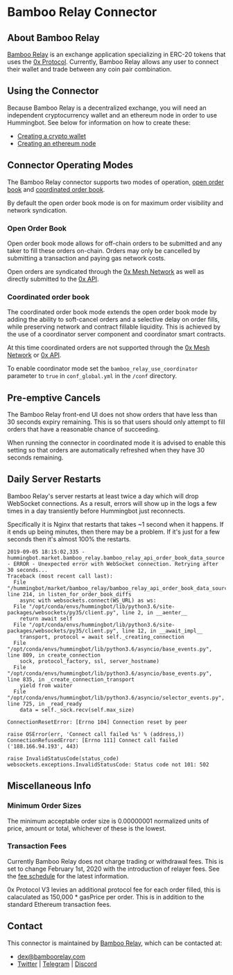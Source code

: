 # Bamboo Relay Connector

## About Bamboo Relay

[Bamboo Relay](https://bamboorelay.com/) is an exchange application specializing in ERC-20 tokens that uses the [0x Protocol](https://0x.org/).
 Currently, Bamboo Relay allows any user to connect their wallet and trade between any coin pair combination.

## Using the Connector

Because Bamboo Relay is a decentralized exchange, you will need an independent cryptocurrency wallet and an ethereum node in order to use Hummingbot. See below for information on how to create these:

* [Creating a crypto wallet](/advanced/wallet)
* [Creating an ethereum node](/advanced/node)

## Connector Operating Modes

The Bamboo Relay connector supports two modes of operation, [open order book](https://0x.org/wiki#Open-Orderbook) and [coordinated order book](https://github.com/0xProject/0x-protocol-specification/blob/master/v2/coordinator-specification.md).

By default the open order book mode is on for maximum order visibility and network syndication.

### Open Order Book

Open order book mode allows for off-chain orders to be submitted and any taker to fill these orders on-chain.
Orders may only be cancelled by submitting a transaction and paying gas network costs.

Open orders are syndicated through the [0x Mesh Network](https://0x-org.gitbook.io/mesh/) as well as directly submitted to the [0x API](https://0x.org/docs/api).

### Coordinated order book 

The coordinated order book mode extends the open order book mode by adding the ability to soft-cancel orders and a selective delay on order fills, while preserving network and contract fillable liquidity.
This is achieved by the use of a coordinator server component and coordinator smart contracts.

At this time coordinated orders are not supported through the [0x Mesh Network](https://0x-org.gitbook.io/mesh/) or [0x API](https://0x.org/docs/api).

To enable coordinator mode set the `bamboo_relay_use_coordinator` parameter to `true` in `conf_global.yml` in the `/conf` directory.

## Pre-emptive Cancels

The Bamboo Relay front-end UI does not show orders that have less than 30 seconds expiry remaining. This is so that users should only attempt to fill orders that have a reasonable chance of succeeding.

When running the connector in coordinated mode it is advised to enable this setting so that orders are automatically refreshed when they have 30 seconds remaining.

## Daily Server Restarts

Bamboo Relay's server restarts at least twice a day which will drop WebSocket connections. As a result, errors will show up in the logs a few times in a day transiently before Hummingbot just reconnects.

Specifically it is Nginx that restarts that takes ~1 second when it happens. If it ends up being minutes, then there may be a problem. If it's just for a few seconds then it's almost 100% the restarts.

```
2019-09-05 18:15:02,335 - hummingbot.market.bamboo_relay.bamboo_relay_api_order_book_data_source - ERROR - Unexpected error with WebSocket connection. Retrying after 30 seconds...
Traceback (most recent call last):
  File "/hummingbot/market/bamboo_relay/bamboo_relay_api_order_book_data_source.py", line 214, in listen_for_order_book_diffs
    async with websockets.connect(WS_URL) as ws:
  File "/opt/conda/envs/hummingbot/lib/python3.6/site-packages/websockets/py35/client.py", line 2, in __aenter__
    return await self
  File "/opt/conda/envs/hummingbot/lib/python3.6/site-packages/websockets/py35/client.py", line 12, in __await_impl__
    transport, protocol = await self._creating_connection
  File "/opt/conda/envs/hummingbot/lib/python3.6/asyncio/base_events.py", line 809, in create_connection
    sock, protocol_factory, ssl, server_hostname)
  File "/opt/conda/envs/hummingbot/lib/python3.6/asyncio/base_events.py", line 835, in _create_connection_transport
    yield from waiter
  File "/opt/conda/envs/hummingbot/lib/python3.6/asyncio/selector_events.py", line 725, in _read_ready
    data = self._sock.recv(self.max_size)

ConnectionResetError: [Errno 104] Connection reset by peer

raise OSError(err, 'Connect call failed %s' % (address,))
ConnectionRefusedError: [Errno 111] Connect call failed ('188.166.94.193', 443)

raise InvalidStatusCode(status_code)
websockets.exceptions.InvalidStatusCode: Status code not 101: 502
```

## Miscellaneous Info

### Minimum Order Sizes

The minimum acceptable order size is 0.00000001 normalized units of price, amount or total, whichever of these is the lowest.

### Transaction Fees

Currently Bamboo Relay does not charge trading or withdrawal fees. This is set to change February 1st, 2020 with the introduction of relayer fees. See the [fee schedule](https://bamboorelay.com/fees) for the latest information.

0x Protocol V3 levies an additional protocol fee for each order filled, this is calaculated as 150,000 * gasPrice per order.
This is in addition to the standard Ethereum transaction fees.

## Contact

This connector is maintained by [Bamboo Relay](https://bamboorelay.com), which can be contacted at:

- [dex@bamboorelay.com](mailto:dex@bamboorelay.com)
- [Twitter](https://twitter.com/bamboorelay) | [Telegram](https://t.me/bamboorelay) | [Discord](https://discord.gg/6tMFa5E)